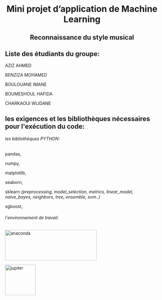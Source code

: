 <h1 align="center">Mini projet d’application de Machine Learning</h1>
<h2 align="center">Reconnaissance du style musical</h2>

## Liste des étudiants du groupe:

AZIZ AHMED

BENZIZA MOHAMED

BOULOUANE IMANE

BOUMESHOUL HAFIDA

CHARKAOUI WIJDANE 

## les exigences et les bibliothèques nécessaires pour l'exécution du code:

###### les bibliothèques PYTHON:

pandas,

numpy,

matplotlib,

seaborn,

sklearn *(preprocessing, model_selection, metrics, linear_model, naive_bayes, neighbors, tree, ensemble, svm..)*

xgboost,

###### l'environnement de travail:


<a href="https://www.anaconda.com/" target="_blank"><img src="https://upload.wikimedia.org/wikipedia/en/c/cd/Anaconda_Logo.png" alt="anaconda" width="300" height="100" /></a>



<a href="https://jupyter.org/" target="_blank"><img src="https://upload.wikimedia.org/wikipedia/commons/3/38/Jupyter_logo.svg" alt="jupiter" width="100" height="100" /></a>
